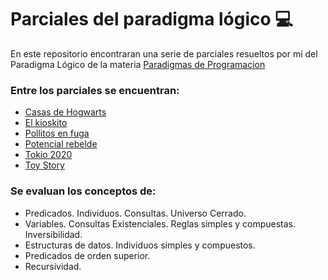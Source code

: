 # Parciales del paradigma lógico :computer:

En este repositorio encontraran una serie de parciales resueltos por mí del Paradigma Lógico de la materia [Paradigmas de Programacion](https://www.pdep.com.ar/)

### Entre los parciales se encuentran:
- [Casas de Hogwarts](1)
- [El kioskito](2)
- [Pollitos en fuga](3)
- [Potencial rebelde](4)
- [Tokio 2020](5)
- [Toy Story](6)

### Se evaluan los conceptos de:
* Predicados. Individuos. Consultas. Universo Cerrado. 
* Variables. Consultas Existenciales. Reglas simples y compuestas. Inversibilidad.
* Estructuras de datos. Individuos simples y compuestos.
* Predicados de orden superior.
* Recursividad.



[1]: https://github.com/mbeorlegui/PracticasProlog/tree/master/casas-de-hogwarts
[2]: https://github.com/mbeorlegui/PracticasProlog/tree/master/el-kioskito
[3]: https://github.com/mbeorlegui/PracticasProlog/tree/master/pollitos-en-fuga
[4]: https://github.com/mbeorlegui/PracticasProlog/tree/master/potencial-rebelde
[5]: https://github.com/mbeorlegui/PracticasProlog/tree/master/tokio-2020
[6]: https://github.com/mbeorlegui/PracticasProlog/tree/master/toy-story